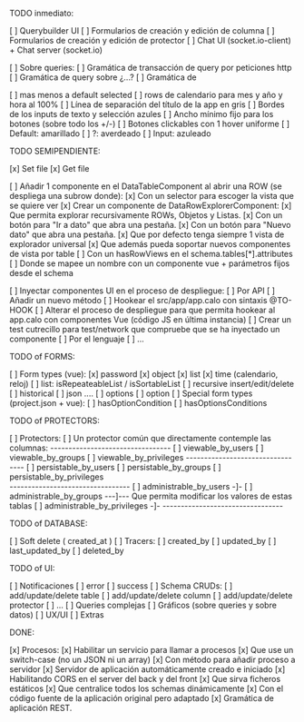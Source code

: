 TODO inmediato:

[ ] Querybuilder UI
[ ] Formularios de creación y edición de columna
[ ] Formularios de creación y edición de protector
[ ] Chat UI (socket.io-client) + Chat server (socket.io)

[ ] Sobre queries:
    [ ] Gramática de transacción de query por peticiones http
    [ ] Gramática de query sobre ¿...?
    [ ] Gramática de 


[ ] mas menos a default selected
[ ] rows de calendario para mes y año y hora al 100%
[ ] Línea de separación del título de la app en gris
[ ] Bordes de los inputs de texto y selección azules
[ ] Ancho mínimo fijo para los botones (sobre todo los +/-)
[ ] Botones clickables con 1 hover uniforme
    [ ] Default: amarillado
    [ ] ?: averdeado
    [ ] Input: azuleado


















TODO SEMIPENDIENTE:

[x] Set file
[x] Get file


[ ] Añadir 1 componente en el DataTableComponent al abrir una ROW (se despliega una subrow donde):
    [x] Con un selector para escoger la vista que se quiere ver
    [x] Crear un componente de DataRowExplorerComponent:
        [x] Que permita explorar recursivamente ROWs, Objetos y Listas.
        [x] Con un botón para "Ir a dato" que abra una pestaña.
        [x] Con un botón para "Nuevo dato" que abra una pestaña.
        [x] Que por defecto tenga siempre 1 vista de explorador universal
        [x] Que además pueda soportar nuevos componentes de vista por table
            [ ] Con un hasRowViews en el schema.tables[*].attributes
                [ ] Donde se mapee un nombre con un componente vue + parámetros fijos desde el schema

[ ] Inyectar componentes UI en el proceso de despliegue:
    [ ] Por API
        [ ] Añadir un nuevo método
        [ ] Hookear el src/app/app.calo con sintaxis @TO-HOOK
        [ ] Alterar el proceso de despliegue para que permita hookear al app.calo con componentes Vue (código JS en última instancia)
        [ ] Crear un test cutrecillo para test/network que compruebe que se ha inyectado un componente
    [ ] Por el lenguaje
        [ ] ...










TODO of FORMS:

[ ] Form types (vue):
    [x] password
    [x] object
    [x] list
    [x] time (calendario, reloj)
    [ ] list: isRepeateableList / isSortableList
    [ ] recursive insert/edit/delete
    [ ] historical
    [ ] json
 ....
    [ ] options
    [ ] option
[ ] Special form types (project.json + vue):
    [ ] hasOptionCondition
    [ ] hasOptionsConditions

TODO of PROTECTORS:

[ ] Protectors:
    [ ] Un protector común que directamente contemple las columnas:
        ---------------------------------
        [ ] viewable_by_users
        [ ] viewable_by_groups
        [ ] viewable_by_privileges
        ---------------------------------
        [ ] persistable_by_users
        [ ] persistable_by_groups
        [ ] persistable_by_privileges   
        ---------------------------------
        [ ] administrable_by_users      -]-
        [ ] administrable_by_groups   ---]--- Que permita modificar los valores de estas tablas
        [ ] administrable_by_privileges -]-
        ---------------------------------

TODO of DATABASE:

[ ] Soft delete ( created_at )
[ ] Tracers:
    [ ] created_by
    [ ] updated_by
    [ ] last_updated_by
    [ ] deleted_by

TODO of UI:

[ ] Notificaciones
    [ ] error
    [ ] success
[ ] Schema CRUDs:
    [ ] add/update/delete table
    [ ] add/update/delete column
    [ ] add/update/delete protector
[ ] ...
[ ] Queries complejas
[ ] Gráficos (sobre queries y sobre datos)
[ ] UX/UI
[ ] Extras


DONE:

[x] Procesos:
    [x] Habilitar un servicio para llamar a procesos
    [x] Que use un switch-case (no un JSON ni un array)
    [x] Con método para añadir proceso a servidor
[x] Servidor de aplicación automáticamente creado e iniciado
    [x] Habilitando CORS en el server del back y del front
    [x] Que sirva ficheros estáticos
    [x] Que centralice todos los schemas dinámicamente
    [x] Con el código fuente de la aplicación original pero adaptado
[x] Gramática de aplicación REST.
